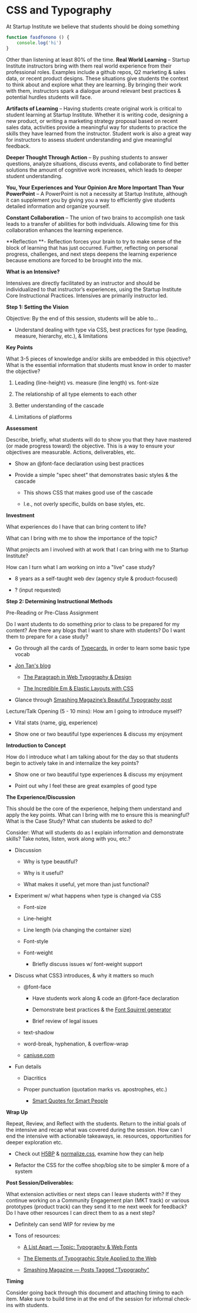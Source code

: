 CSS and Typography
===

At Startup Institute we believe that students should be doing something

```javascript
function fasdfonono () {
    console.log('hi')
}
```

Other than listening at least 80% of the time.
**Real World Learning** – Startup Institute instructors bring with them real world experience from their professional roles. Examples include a github repos, Q2 marketing & sales data, or recent product designs. These situations give students the context to think about and explore what they are learning. By bringing their work with them, instructors spark a dialogue around relevant best practices & potential hurdles students will face.

**Artifacts of Learning** – Having students create original work is critical to student learning at Startup Institute. Whether it is writing code, designing a new product, or writing a marketing strategy proposal based on recent sales data, activities provide a meaningful way for students to practice the skills they have learned from the instructor. Student work is also a great way for instructors to assess student understanding and give meaningful feedback.

**Deeper Thought Through Action** – By pushing students to answer questions, analyze situations, discuss events, and collaborate to find better solutions the amount of cognitive work increases, which leads to deeper student understanding.

**You, Your Experiences and Your Opinion Are More Important Than Your PowerPoint** – A PowerPoint is not a necessity at Startup Institute, although it can supplement you by giving you a way to efficiently give students detailed information and organize yourself.

**Constant Collaboration** – The union of two brains to accomplish one task leads to a transfer of abilities for both individuals. Allowing time for this collaboration enhances the learning experience.

**Reflection **- Reflection forces your brain to try to make sense of the block of learning that has just occurred. Further, reflecting on personal progress, challenges, and next steps deepens the learning experience because emotions are forced to be brought into the mix.

**What is an Intensive?**

Intensives are directly facilitated by an instructor and should be individualized to that instructor’s experiences, using the Startup Institute Core Instructional Practices. Intensives are primarily instructor led.

**Step 1:  Setting the Vision**

Objective: By the end of this session, students will be able to…

* Understand dealing with type via CSS, best practices for type (leading, measure, hierarchy, etc.), & limitations

**Key Points**

What 3-5 pieces of knowledge and/or skills are embedded in this objective? What is the essential information that students must know in order to master the objective? 

1. Leading (line-height) vs. measure (line length) vs. font-size

2. The relationship of all type elements to each other

3. Better understanding of the cascade

4. Limitations of platforms

**Assessment**

Describe, briefly, what students will do to show you that they have mastered (or made progress toward) the objective. This is a way to ensure your objectives are measurable. Actions, deliverables, etc.

* Show an @font-face declaration using best practices

* Provide a simple "spec sheet" that demonstrates basic styles & the cascade

    * This shows CSS that makes good use of the cascade

    * I.e., not overly specific, builds on base styles, etc.

**Investment**

What experiences do I have that can bring content to life?

What can I bring with me to show the importance of the topic?

What projects am I involved with at work that I can bring with me to Startup Institute?

How can I turn what I am working on into a "live" case study?

* 8 years as a self-taught web dev (agency style & product-focused)

* ? (input requested)

**Step 2:  Determining Instructional Methods**

Pre-Reading or Pre-Class Assignment

Do I want students to do something prior to class to be prepared for my content?  Are there any blogs that I want to share with students? Do I want them to prepare for a case study?

* Go through all the cards of [Typecards](http://typecardsapp.com/), in order to learn some basic type vocab

* [Jon Tan's blog](http://jontangerine.com)

    * [The Paragraph in Web Typography & Design](http://v1.jontangerine.com/log/2008/06/the-paragraph-in-web-typography-and-design)

    * [The Incredible Em & Elastic Layouts with CSS](http://v1.jontangerine.com/log/2007/09/the-incredible-em-and-elastic-layouts-with-css)

* Glance through [Smashing Magazine’s Beautiful Typography post](http://www.smashingmagazine.com/2013/08/06/beautiful-typography-web-design/)

Lecture/Talk Opening (5 - 10 mins): How am I going to introduce myself?

* Vital stats (name, gig, experience)

* Show one or two beautiful type experiences & discuss my enjoyment

**Introduction to Concept**

How do I introduce what I am talking about for the day so that students begin to actively take in and internalize the key points?

* Show one or two beautiful type experiences & discuss my enjoyment

* Point out why I feel these are great examples of good type

**The Experience/Discussion**

This should be the core of the experience, helping them understand and apply the key points. What can I bring with me to ensure this is meaningful? What is the Case Study? What can students be asked to do?

Consider: What will students do as I explain information and demonstrate skills?  Take notes, listen, work along with you, etc.?

* Discussion

    * Why is type beautiful?

    * Why is it useful?

    * What makes it useful, yet more than just functional?

* Experiment w/ what happens when type is changed via CSS

    * Font-size

    * Line-height

    * Line length (via changing the container size)

    * Font-style

    * Font-weight

        * Briefly discuss issues w/ font-weight support

* Discuss what CSS3 introduces, & why it matters so much

    * @font-face

        * Have students work along & code an @font-face declaration

        * Demonstrate best practices & the [Font Squirrel generator](http://www.fontsquirrel.com/tools/webfont-generator)

        * Brief review of legal issues

    * text-shadow

    * word-break, hyphenation, & overflow-wrap

    * [caniuse.com](http://caniuse.com)

* Fun details

    * Diacritics

    * Proper punctuation (quotation marks vs. apostrophes, etc.)

        * [Smart Quotes for Smart People](http://smartquotesforsmartpeople.com/)

**Wrap Up**

Repeat, Review, and Reflect with the students. Return to the initial goals of the intensive and recap what was covered during the session. How can I end the intensive with actionable takeaways, ie. resources, opportunities for deeper exploration etc.

* Check out [H5BP](http://html5boilerplate.com/) & [normalize.css](http://necolas.github.io/normalize.css/), examine how they can help

* Refactor the CSS for the coffee shop/blog site to be simpler & more of a system

**Post Session/Deliverables:**

What extension activities or next steps can I leave students with? If they continue working on a Community Engagement plan (MKT track) or various prototypes (product track) can they send it to me next week for feedback? Do I have other resources I can direct them to as a next step?

* Definitely can send WIP for review by me

* Tons of resources:

    * [A List Apart — Topic: Typography & Web Fonts](http://alistapart.com/topic/typography-web-fonts)

    * [The Elements of Typographic Style Applied to the Web](http://webtypography.net/)

    * [Smashing Magazine — Posts Tagged "Typography"](http://www.smashingmagazine.com/tag/typography/)

**Timing**

Consider going back through this document and attaching timing to each item. Make sure to build time in at the end of the session for informal check-ins with students.

